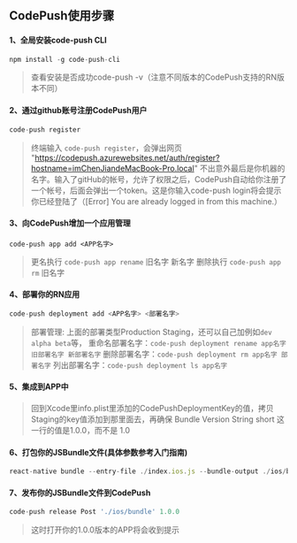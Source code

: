 ## CodePush使用步骤

#### 1、全局安装code-push CLI

```javascript
npm install -g code-push-cli
```

>查看安装是否成功code-push -v（注意不同版本的CodePush支持的RN版本不同）

#### 2、通过github账号注册CodePush用户

```javascript
code-push register
```

>终端输入 `code-push register`，会弹出网页 "https://codepush.azurewebsites.net/auth/register?hostname=imChenJiandeMacBook-Pro.local"
不出意外最后是你机器的名字。输入了gitHub的帐号，允许了权限之后，CodePush自动给你注册了一个帐号，后面会弹出一个token。这是你输入code-push login将会提示你已经登陆了（[Error]  You are already logged in from this machine.）

#### 3、向CodePush增加一个应用管理

```
code-push app add <APP名字>
```

>更名执行 `code-push app rename` 旧名字 新名字
删除执行 `code-push app rm` 旧名字

#### 4、部署你的RN应用

```javascript
code-push deployment add <APP名字> <部署名字>
```

>部署管理:
上面的部署类型Production Staging，还可以自己加例如`dev  alpha beta`等，
重命名部署名字：`code-push deployment rename app名字 旧部署名字 新部署名字`
删除部署名字：`code-push deployment rm app名字 部署名字`
列出部署名字：`code-push deployment ls app名字`


#### 5、集成到APP中

>回到Xcode里info.plist里添加的CodePushDeploymentKey的值，拷贝Staging的key值添加到那里面去，再确保 Bundle Version String short 这一行的值是1.0.0，而不是 1.0

#### 6、打包你的JSBundle文件(具体参数参考入门指南)

```javascript
react-native bundle --entry-file ./index.ios.js --bundle-output ./ios/bundle/index.ios.jsbundle --platform ios --assets-dest ./ios/bundle --dev false
```

#### 7、发布你的JSBundle文件到CodePush

```javascript
code-push release Post './ios/bundle' 1.0.0
```

>这时打开你的1.0.0版本的APP将会收到提示
